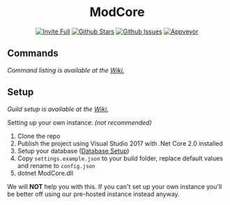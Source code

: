 <h1 align="center"> ModCore </h1>
  <p align="center">
  <a href="https://modcore.naamloos.me/info/invite" target="_blank"><img src="https://img.shields.io/badge/Invite-brightgreen.svg" alt="Invite Full"></a>
    <a href="https://github.com/NaamloosDT/ModCore/stargazers" target="_blank"><img src="https://img.shields.io/github/stars/NaamloosDT/ModCore.svg" alt="Github Stars"></a>
    <a href="https://github.com/NaamloosDT/ModCore/issues" target="_blank"><img src="https://img.shields.io/github/issues/NaamloosDT/ModCore.svg" alt="Github Issues"></a>
    <a href="https://ci.appveyor.com/project/NaamloosDT/modcore" target="_blank"><img src="https://ci.appveyor.com/api/projects/status/q1ac6j6qjxvpmm8s?svg=true" alt="Appveyor"></a>
  </p>


Commands
---------
*Command listing is available at the [Wiki.](https://github.com/NaamloosDT/ModCore/wiki/Command-Listing)*

Setup
---------
*Guild setup is available at the [Wiki.](https://github.com/NaamloosDT/ModCore/wiki/Guild-Setup)*

Setting up your own instance: *(not recommended)*
1. Clone the repo
2. Publish the project using Visual Studio 2017 with .Net Core 2.0 installed
3. Setup your database ([Database Setup](https://github.com/NaamloosDT/ModCore/blob/master/PostgreSQL.md))
4. Copy `settings.example.json` to your build folder, replace default values and rename to `config.json`
5. dotnet ModCore.dll

We will **NOT** help you with this. If you can't set up your own instance you'll be better off using our pre-hosted instance instead anyway.
